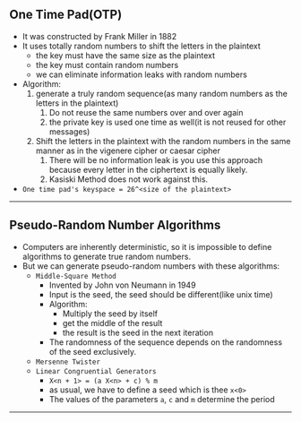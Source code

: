 ## One Time Pad(OTP)
- It was constructed by Frank Miller in 1882
- It uses totally random numbers to shift the letters in the plaintext
  - the key must have the same size as the plaintext
  - the key must contain random numbers
  - we can eliminate information leaks with random numbers
- Algorithm:
  1. generate a truly random sequence(as many random numbers as the letters in the plaintext)
     1. Do not reuse the same numbers over and over again
     2. the private key is used one time as well(it is not reused for other messages)
  2. Shift the letters in the plaintext with the random numbers in the same manner as in the vigenere cipher or caesar cipher
     1. There will be no information leak is you use this approach because every letter in the ciphertext is equally likely.
     2. Kasiski Method does not work against this.
- `One time pad's keyspace = 26^<size of the plaintext>`
---
     
## Pseudo-Random Number Algorithms
- Computers are inherently deterministic, so it is impossible to define algorithms to generate true random numbers.
- But we can generate pseudo-random numbers with these algorithms:
  - `Middle-Square Method`
    - Invented by John von Neumann in 1949
    - Input is the seed, the seed should be different(like unix time)
    - Algorithm:
      - Multiply the seed by itself
      - get the middle of the result
      - the result is the seed in the next iteration
    - The randomness of the sequence depends on the randomness of the seed exclusively. 
  - `Mersenne Twister`
  - `Linear Congruential Generators`
    - `X<n + 1> = (a X<n> + c) % m`
    - as usual, we have to define a seed which is thee `x<0>`
    - The values of the parameters `a`, `c` and `m` determine the period
---